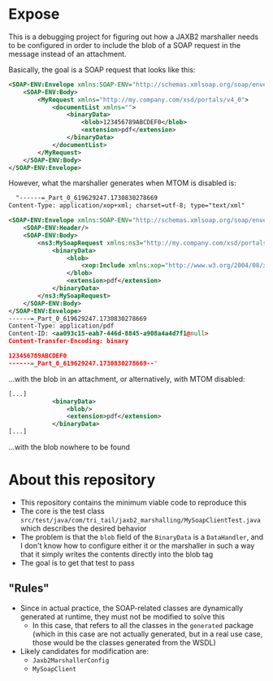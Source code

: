 # Expose

This is a debugging project for figuring out how a JAXB2 marshaller needs to be configured in order to include the blob of a SOAP request in the message instead of an attachment.

Basically, the goal is a SOAP request that looks like this:

````xml
<SOAP-ENV:Envelope xmlns:SOAP-ENV="http://schemas.xmlsoap.org/soap/envelope/" xmlns:xsd="http://www.w3.org/2001/XMLSchema" xmlns:xsi="http://www.w3.org/2001/XMLSchema-instance">
    <SOAP-ENV:Body>
        <MyRequest xmlns="http://my.company.com/xsd/portals/v4_0">
            <documentList xmlns="">
                <binaryData>
                    <blob>123456789ABCDEF0</blob>
                    <extension>pdf</extension>
                </binaryData>
            </documentList>
        </MyRequest>
    </SOAP-ENV:Body>
</SOAP-ENV:Envelope>
````

However, what the marshaller generates when MTOM is disabled is:

```xml
  "------=_Part_0_619629247.1730830278669
Content-Type: application/xop+xml; charset=utf-8; type="text/xml"

<SOAP-ENV:Envelope xmlns:SOAP-ENV="http://schemas.xmlsoap.org/soap/envelope/">
	<SOAP-ENV:Header/>
	<SOAP-ENV:Body>
		<ns3:MySoapRequest xmlns:ns3="http://my.company.com/xsd/portals/v4_0">
			<binaryData>
				<blob>
					<xop:Include xmlns:xop="http://www.w3.org/2004/08/xop/include" href="cid:aa093c15-eab7-446d-8845-a908a4a4d7f1%40null"/>
				</blob>
				<extension>pdf</extension>
			</binaryData>
		</ns3:MySoapRequest>
	</SOAP-ENV:Body>
</SOAP-ENV:Envelope>
------=_Part_0_619629247.1730830278669
Content-Type: application/pdf
Content-ID: <aa093c15-eab7-446d-8845-a908a4a4d7f1@null>
Content-Transfer-Encoding: binary

123456789ABCDEF0
------=_Part_0_619629247.1730830278669--"
```

...with the blob in an attachment, or alternatively, with MTOM disabled:

```xml
[...]
            <binaryData>
                <blob/>
                <extension>pdf</extension>
            </binaryData>
[...]
```

...with the blob nowhere to be found

# About this repository

* This repository contains the minimum viable code to reproduce this
* The core is the test class `src/test/java/com/tri_tail/jaxb2_marshalling/MySoapClientTest.java` which describes the desired behavior
* The problem is that the `blob` field of the `BinaryData` is a `DataHandler`, and I don't know how to configure either it or the marshaller in such a way that it simply writes the contents directly into the blob tag
* The goal is to get that test to pass

## "Rules"

* Since in actual practice, the SOAP-related classes are dynamically generated at runtime, they must not be modified to solve this
  * In this case, that refers to all the classes in the `generated` package (which in this case are not actually generated, but in a real use case, those would be the classes generated from the WSDL)
* Likely candidates for modification are:
  * `Jaxb2MarshallerConfig `
  * `MySoapClient `